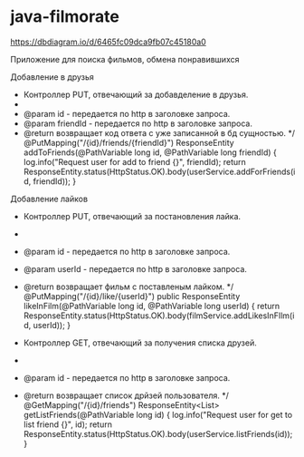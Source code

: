# java-filmorate

https://dbdiagram.io/d/6465fc09dca9fb07c45180a0

Приложение для поиска фильмов, обмена понравившихся

Добавление в друзья

* Контроллер PUT, отвечающий за добавделение в друзья.
*
* @param id - передается по http в заголовке запроса.
* @param friendId - передается по http в заголовке запроса.
* @return возвращает код ответа с уже записанной в бд сущностью.
  */
  @PutMapping("/{id}/friends/{friendId}")
  ResponseEntity<User> addToFriends(@PathVariable long id, @PathVariable long friendId) {
  log.info("Request user for add to friend {}", friendId);
  return ResponseEntity.status(HttpStatus.OK).body(userService.addForFriends(id, friendId));
  }

Добавление лайков

* Контроллер PUT, отвечающий за постановления лайка.
*
* @param id - передается по http в заголовке запроса.
* @param userId - передается по http в заголовке запроса.
* @return возвращает фильм с поставленым лайком.
  */
  @PutMapping("/{id}/like/{userId}")
  public ResponseEntity<Film> likeInFilm(@PathVariable long id, @PathVariable long userId) {
  return ResponseEntity.status(HttpStatus.OK).body(filmService.addLikesInFIlm(id, userId));
  }


* Контроллер GET, отвечающий за получения списка друзей.
* 
* @param id - передается по http в заголовке запроса.
* @return возвращает список дрйзей пользователя.
*/
@GetMapping("/{id}/friends")
ResponseEntity<List<User>> getListFriends(@PathVariable long id) {
log.info("Request user for get to list friend {}", id);
return ResponseEntity.status(HttpStatus.OK).body(userService.listFriends(id));
  }

